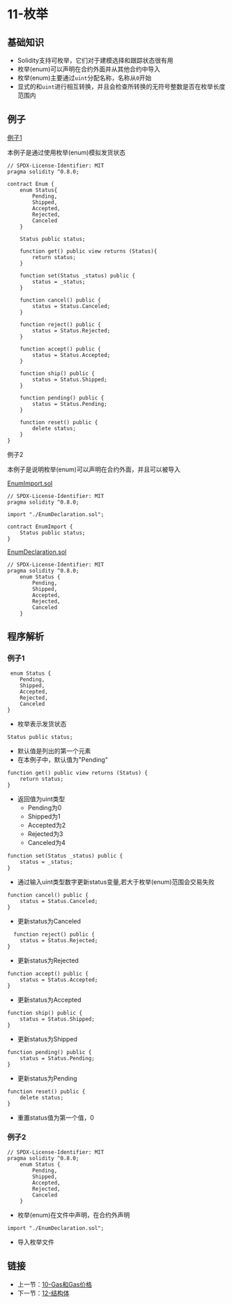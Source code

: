 # 11-枚举

## 基础知识

* Solidity支持可枚举，它们对于建模选择和跟踪状态很有用
* 枚举(enum)可以声明在合约外面并从其他合约中导入
* 枚举(enum)主要通过`uint`分配名称，名称从`0`开始
* 显式的和`uint`进行相互转换，并且会检查所转换的无符号整数是否在枚举长度范围内

## 例子

[例子1](./Enum.sol)

本例子是通过使用枚举(enum)模拟发货状态

```solidity
// SPDX-License-Identifier: MIT
pragma solidity ^0.8.0;

contract Enum {
    enum Status{
        Pending,
        Shipped,
        Accepted,
        Rejected,
        Canceled
    }

    Status public status;

    function get() public view returns (Status){
        return status;
    }

    function set(Status _status) public {
        status = _status;
    }

    function cancel() public {
        status = Status.Canceled;
    }

    function reject() public {
        status = Status.Rejected;
    }

    function accept() public {
        status = Status.Accepted;
    }

    function ship() public {
        status = Status.Shipped;
    }

    function pending() public {
        status = Status.Pending;
    }

    function reset() public {
        delete status;
    }
}
```

例子2

本例子是说明枚举(enum)可以声明在合约外面，并且可以被导入

[EnumImport.sol](./EnumImport.sol)

```solidity
// SPDX-License-Identifier: MIT
pragma solidity ^0.8.0;

import "./EnumDeclaration.sol";

contract EnumImport {
    Status public status;
}
```

[EnumDeclaration.sol](./EnumDeclaration.sol)

```solidity
// SPDX-License-Identifier: MIT
pragma solidity ^0.8.0;
    enum Status {
        Pending,
        Shipped,
        Accepted,
        Rejected,
        Canceled
    }
```

## 程序解析

### 例子1

```solidity
 enum Status {
    Pending,
    Shipped,
    Accepted,
    Rejected,
    Canceled
}
```

* 枚举表示发货状态

```solidity
Status public status;
```

* 默认值是列出的第一个元素
* 在本例子中，默认值为"Pending"

```solidity
function get() public view returns (Status) {
    return status;
}
```

* 返回值为uint类型
    * Pending为0
    * Shipped为1
    * Accepted为2
    * Rejected为3
    * Canceled为4

```solidity
function set(Status _status) public {
    status = _status;
}
```

* 通过输入uint类型数字更新status变量,若大于枚举(enum)范围会交易失败

```solidity
function cancel() public {
    status = Status.Canceled;
}
```

* 更新status为Canceled

```solidity
  function reject() public {
    status = Status.Rejected;
}
```

* 更新status为Rejected

```solidity
function accept() public {
    status = Status.Accepted;
}
```

* 更新status为Accepted

```solidity
function ship() public {
    status = Status.Shipped;
}
```

* 更新status为Shipped

```solidity
function pending() public {
    status = Status.Pending;
}
```

* 更新status为Pending

```solidity
function reset() public {
    delete status;
}
```

* 重置status值为第一个值，0

### 例子2

```solidity
// SPDX-License-Identifier: MIT
pragma solidity ^0.8.0;
    enum Status {
        Pending,
        Shipped,
        Accepted,
        Rejected,
        Canceled
    }
```

* 枚举(enum)在文件中声明，在合约外声明

```solidity
import "./EnumDeclaration.sol";
```

* 导入枚举文件

## 链接

* 上一节：[10-Gas和Gas价格](../GasAndGasPrice/GasAndGasPrice.md)
* 下一节：[12-结构体](../Struct/Struct.md)
